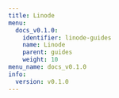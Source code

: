 ```yaml
---
title: Linode
menu:
  docs_v0.1.0:
    identifier: linode-guides
    name: Linode
    parent: guides
    weight: 10
menu_name: docs_v0.1.0
info:
  version: v0.1.0
---
```


